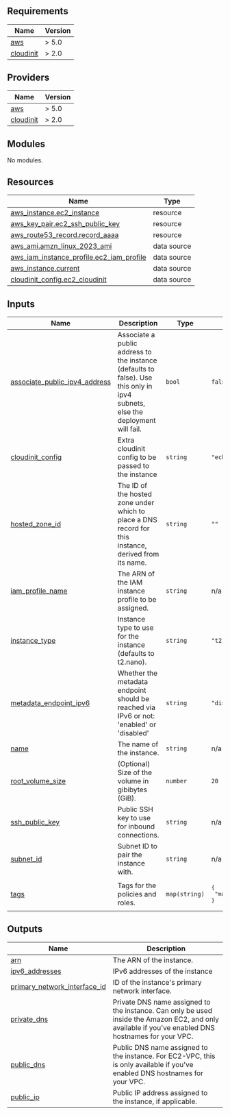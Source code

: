 ## Requirements

| Name | Version |
|------|---------|
| <a name="requirement_aws"></a> [aws](#requirement\_aws) | > 5.0 |
| <a name="requirement_cloudinit"></a> [cloudinit](#requirement\_cloudinit) | > 2.0 |

## Providers

| Name | Version |
|------|---------|
| <a name="provider_aws"></a> [aws](#provider\_aws) | > 5.0 |
| <a name="provider_cloudinit"></a> [cloudinit](#provider\_cloudinit) | > 2.0 |

## Modules

No modules.

## Resources

| Name | Type |
|------|------|
| [aws_instance.ec2_instance](https://registry.terraform.io/providers/hashicorp/aws/latest/docs/resources/instance) | resource |
| [aws_key_pair.ec2_ssh_public_key](https://registry.terraform.io/providers/hashicorp/aws/latest/docs/resources/key_pair) | resource |
| [aws_route53_record.record_aaaa](https://registry.terraform.io/providers/hashicorp/aws/latest/docs/resources/route53_record) | resource |
| [aws_ami.amzn_linux_2023_ami](https://registry.terraform.io/providers/hashicorp/aws/latest/docs/data-sources/ami) | data source |
| [aws_iam_instance_profile.ec2_iam_profile](https://registry.terraform.io/providers/hashicorp/aws/latest/docs/data-sources/iam_instance_profile) | data source |
| [aws_instance.current](https://registry.terraform.io/providers/hashicorp/aws/latest/docs/data-sources/instance) | data source |
| [cloudinit_config.ec2_cloudinit](https://registry.terraform.io/providers/hashicorp/cloudinit/latest/docs/data-sources/config) | data source |

## Inputs

| Name | Description | Type | Default | Required |
|------|-------------|------|---------|:--------:|
| <a name="input_associate_public_ipv4_address"></a> [associate\_public\_ipv4\_address](#input\_associate\_public\_ipv4\_address) | Associate a public address to the instance (defaults to false). Use this only in ipv4 subnets, else the deployment will fail. | `bool` | `false` | no |
| <a name="input_cloudinit_config"></a> [cloudinit\_config](#input\_cloudinit\_config) | Extra cloudinit config to be passed to the instance | `string` | `"echo \\$(hostname)"` | no |
| <a name="input_hosted_zone_id"></a> [hosted\_zone\_id](#input\_hosted\_zone\_id) | The ID of the hosted zone under which to place a DNS record for this instance, derived from its name. | `string` | `""` | no |
| <a name="input_iam_profile_name"></a> [iam\_profile\_name](#input\_iam\_profile\_name) | The ARN of the IAM instance profile to be assigned. | `string` | n/a | yes |
| <a name="input_instance_type"></a> [instance\_type](#input\_instance\_type) | Instance type to use for the instance (defaults to t2.nano). | `string` | `"t2.nano"` | no |
| <a name="input_metadata_endpoint_ipv6"></a> [metadata\_endpoint\_ipv6](#input\_metadata\_endpoint\_ipv6) | Whether the metadata endpoint should be reached via IPv6 or not: 'enabled' or 'disabled' | `string` | `"disabled"` | no |
| <a name="input_name"></a> [name](#input\_name) | The name of the instance. | `string` | n/a | yes |
| <a name="input_root_volume_size"></a> [root\_volume\_size](#input\_root\_volume\_size) | (Optional) Size of the volume in gibibytes (GiB). | `number` | `20` | no |
| <a name="input_ssh_public_key"></a> [ssh\_public\_key](#input\_ssh\_public\_key) | Public SSH key to use for inbound connections. | `string` | n/a | yes |
| <a name="input_subnet_id"></a> [subnet\_id](#input\_subnet\_id) | Subnet ID to pair the instance with. | `string` | n/a | yes |
| <a name="input_tags"></a> [tags](#input\_tags) | Tags for the policies and roles. | `map(string)` | <pre>{<br>  "managedby": "terraform"<br>}</pre> | no |

## Outputs

| Name | Description |
|------|-------------|
| <a name="output_arn"></a> [arn](#output\_arn) | The ARN of the instance. |
| <a name="output_ipv6_addresses"></a> [ipv6\_addresses](#output\_ipv6\_addresses) | IPv6 addresses of the instance |
| <a name="output_primary_network_interface_id"></a> [primary\_network\_interface\_id](#output\_primary\_network\_interface\_id) | ID of the instance's primary network interface. |
| <a name="output_private_dns"></a> [private\_dns](#output\_private\_dns) | Private DNS name assigned to the instance. Can only be used inside the Amazon EC2, and only available if you've enabled DNS hostnames for your VPC. |
| <a name="output_public_dns"></a> [public\_dns](#output\_public\_dns) | Public DNS name assigned to the instance. For EC2-VPC, this is only available if you've enabled DNS hostnames for your VPC. |
| <a name="output_public_ip"></a> [public\_ip](#output\_public\_ip) | Public IP address assigned to the instance, if applicable. |
